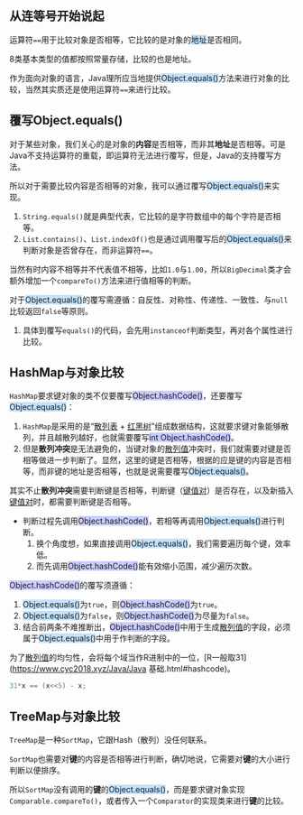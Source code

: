 ## 从连等号开始说起

运算符`==`用于比较对象是否相等，它比较的是对象的<span style=background:#c2e2ff>地址</span>是否相同。

8类基本类型的值都按照常量存储，比较的也是地址。

作为面向对象的语言，Java理所应当地提供<span style=background:#c2e2ff>Object.equals()</span>方法来进行对象的比较，当然其实质还是使用运算符`==`来进行比较。



## 覆写Object.equals()

对于某些对象，我们关心的是对象的**内容**是否相等，而非其**地址**是否相等。可是Java不支持运算符的重载，即运算符无法进行覆写，但是，Java的支持覆写方法。

所以对于需要比较内容是否相等的对象，我可以通过覆写<span style=background:#c2e2ff>Object.equals()</span>来实现。

1. `String.equals()`就是典型代表，它比较的是字符数组中的每个字符是否相等。
2. `List.contains()`、`List.indexOf()`也是通过调用覆写后的<span style=background:#c2e2ff>Object.equals()</span>来判断对象是否曾存在，而非运算符`==`。

当然有时内容不相等并不代表值不相等，比如`1.0`与`1.00`，所以`BigDecimal`类才会额外增加一个`compareTo()`方法来进行值相等的判断。

对于<span style=background:#c2e2ff>Object.equals()</span>的覆写需遵循：自反性、对称性、传递性、一致性、与`null`比较返回`false`等原则。

1. 具体到覆写`equals()`的代码，会先用`instanceof`判断类型，再对各个属性进行比较。



## HashMap与对象比较

`HashMap`要求键对象的类不仅要覆写<span style=background:#c9ccff>Object.hashCode()</span>，还要覆写<span style=background:#c2e2ff>Object.equals()</span>：

1. `HashMap`是采用的是“<u>散列表</u> + <u>红黑树</u>”组成数据结构，这就要求键对象能够散列，并且越散列越好，也就需要覆写<span style=background:#c9ccff>int Object.hashCode()</span>。
2. 但是**散列冲突**是无法避免的，当键对象的<u>散列值</u>冲突时，我们就需要对键是否相等做进一步判断了。显然，这里的键是否相等，根据的应是键的内容是否相等，而非键的地址是否相等，也就是说需要覆写<span style=background:#c2e2ff>Object.equals()</span>。

其实不止**散列冲突**需要判断键是否相等，判断键（<u>键值对</u>）是否存在，以及新插入<u>键值对</u>时，都需要判断键是否相等。	

- 判断过程先调用<span style=background:#c9ccff>Object.hashCode()</span>，若相等再调用<span style=background:#c2e2ff>Object.equals()</span>进行判断。
   1. 换个角度想，如果直接调用<span style=background:#c2e2ff>Object.equals()</span>，我们需要遍历每个键，效率低。
   2. 而先调用<span style=background:#c9ccff>Object.hashCode()</span>能有效缩小范围，减少遍历次数。

<span style=background:#c9ccff>Object.hashCode()</span>的覆写须遵循：

1. <span style=background:#c2e2ff>Object.equals()</span>为`true`，则<span style=background:#c9ccff>Object.hashCode()</span>为`true`。
2. <span style=background:#c2e2ff>Object.equals()</span>为`false`，则<span style=background:#c9ccff>Object.hashCode()</span>为尽量为`false`。
3. 结合前两条不难推断出，<span style=background:#c9ccff>Object.hashCode()</span>中用于生成<u>散列值</u>的字段，必须属于<span style=background:#c2e2ff>Object.equals()</span>中用于作判断的字段。

为了<u>散列值</u>的均匀性，会将每个域当作R进制中的一位，[R一般取31](https://www.cyc2018.xyz/Java/Java 基础.html#hashcode)。

```java
31*x == (x<<5) - x;
```




## TreeMap与对象比较

`TreeMap`是一种`SortMap`，它跟Hash（散列）没任何联系。

`SortMap`也需要对**键**的内容是否相等进行判断，确切地说，它需要对**键**的大小进行判断以便排序。

所以`SortMap`没有调用的**键**的<span style=background:#c2e2ff>Object.equals()</span>，而是要求键对象实现`Comparable.compareTo()`，或者传入一个`Comparator`的实现类来进行**键**的比较。
